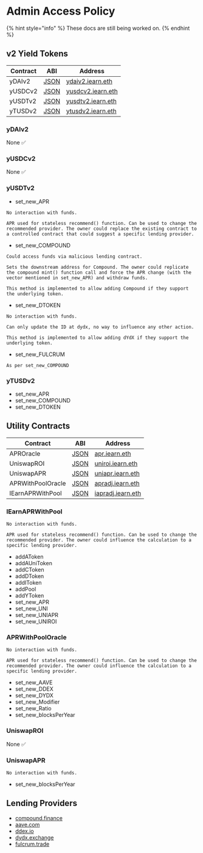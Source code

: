 # Admin Access Policy

{% hint style="info" %}
These docs are still being worked on.
{% endhint %}

## v2 Yield Tokens

| Contract | ABI | Address |
| -- | -- | -- |
| yDAIv2 | [JSON](https://github.com/iearn-finance/itoken/blob/master/build/contracts/yDAI.json) | [ydaiv2.iearn.eth](https://etherscan.io/address/0x16de59092dAE5CcF4A1E6439D611fd0653f0Bd01#readContract) |
| yUSDCv2 | [JSON](https://github.com/iearn-finance/itoken/blob/master/build/contracts/yUSDC.json) | [yusdcv2.iearn.eth](https://etherscan.io/address/0xd6aD7a6750A7593E092a9B218d66C0A814a3436e) |
| yUSDTv2 | [JSON](https://github.com/iearn-finance/itoken/blob/master/build/contracts/yUSDT.json) | [yusdtv2.iearn.eth](https://etherscan.io/address/0x83f798e925BcD4017Eb265844FDDAbb448f1707D) |
| yTUSDv2 | [JSON](https://github.com/iearn-finance/itoken/blob/master/build/contracts/yTUSD.json) | [ytusdv2.iearn.eth](https://etherscan.io/address/0x73a052500105205d34daf004eab301916da8190f) |

### yDAIv2

None ✅

### yUSDCv2

None ✅

### yUSDTv2

* set_new_APR

```
No interaction with funds.

APR used for stateless recommend() function. Can be used to change the recommended provider. The owner could replace the existing contract to a controlled contract that could suggest a specific lending provider.
```

* set_new_COMPOUND

```
Could access funds via malicious lending contract.

Sets the downstream address for Compound. The owner could replicate the compound mint() function call and force the APR change (with the vector mentioned in set_new_APR) and withdraw funds.

This method is implemented to allow adding Compound if they support the underlying token.
```

* set_new_DTOKEN

```
No interaction with funds.

Can only update the ID at dydx, no way to influence any other action.

This method is implemented to allow adding dYdX if they support the underlying token.
```

* set_new_FULCRUM

```
As per set_new_COMPOUND
```

### yTUSDv2

* set_new_APR
* set_new_COMPOUND
* set_new_DTOKEN

## Utility Contracts

| Contract | ABI | Address |
| -- | -- | -- |
| APROracle | [JSON](https://github.com/iearn-finance/apr-oracle/blob/master/build/contracts/APROracle.json) | [apr.iearn.eth](https://etherscan.io/address/0x97ff4a1b787ade6b94cca95b61f79417c673331d#code) |
| UniswapROI | [JSON](https://github.com/iearn-finance/uniswap-roi/blob/master/build/contracts/UniswapROI.json) | [uniroi.iearn.eth](https://etherscan.io/address/0xd04ca0ae1cd8085438fdd8c22a76246f315c2687#readContract) |
| UniswapAPR | [JSON](https://github.com/iearn-finance/uniswap-roi/blob/master/build/contracts/UniswapAPR.json) | [uniapr.iearn.eth](https://etherscan.io/address/0x4c70D89A4681b2151F56Dc2c3FD751aBb9CE3D95#readContract) |
| APRWithPoolOracle | [JSON](https://github.com/iearn-finance/apr-oracle/blob/master/build/contracts/APRWithPoolOracle.json) | [apradj.iearn.eth](https://etherscan.io/address/0xAE8F37F0e8AD690486bFA2495113d7E94B7a7Ba6#code) |
| IEarnAPRWithPool | [JSON](https://github.com/iearn-finance/uniswap-roi/blob/master/build/contracts/IEarnAPRWithPool.json) | [iapradj.iearn.eth](https://etherscan.io/address/0xcD5F61c392B61F440991DEf98FF6Af07FC6900D4#readContract) |

### IEarnAPRWithPool

```
No interaction with funds.

APR used for stateless recommend() function. Can be used to change the recommended provider. The owner could influence the calculation to a specific lending provider.
```

* addAToken
* addAUniToken
* addCToken
* addDToken
* addIToken
* addPool
* addYToken
* set_new_APR
* set_new_UNI
* set_new_UNIAPR
* set_new_UNIROI

### APRWithPoolOracle

```
No interaction with funds.

APR used for stateless recommend() function. Can be used to change the recommended provider. The owner could influence the calculation to a specific lending provider.
```

* set_new_AAVE
* set_new_DDEX
* set_new_DYDX
* set_new_Modifier
* set_new_Ratio
* set_new_blocksPerYear

### UniswapROI

None ✅

### UniswapAPR

```
No interaction with funds.
```

* set_new_blocksPerYear

## Lending Providers

* [compound.finance](http://compound.finance/)
* [aave.com](http://aave.com/)
* [ddex.io](https://ddex.io/)
* [dydx.exchange](http://dydx.exchange/)
* [fulcrum.trade](http://fulcrum.trade/)
